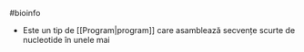 #bioinfo 
- Este un tip de [[Program|program]] care asamblează secvențe scurte de nucleotide în unele mai 